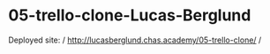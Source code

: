 # 05-trello-clone-Lucas-Berglund
Deployed site:
/
http://lucasberglund.chas.academy/05-trello-clone/
/
